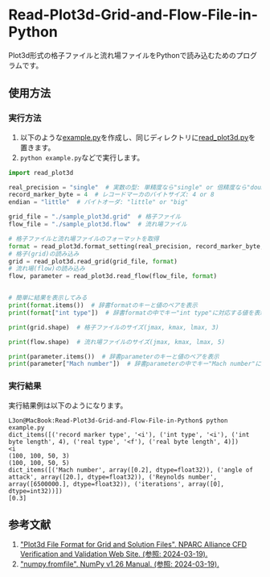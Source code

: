 # Read-Plot3d-Grid-and-Flow-File-in-Python
Plot3d形式の格子ファイルと流れ場ファイルをPythonで読み込むためのプログラムです。

## 使用方法
### 実行方法
1. 以下のような[example.py][example.py-url]を作成し、同じディレクトリに[read_plot3d.py][read_plot3d.py-url]を置きます。
2. `python example.py`などで実行します。
```Python
import read_plot3d

real_precision = "single"  # 実数の型: 単精度なら"single" or 倍精度なら"double"
record_marker_byte = 4  # レコードマーカのバイトサイズ: 4 or 8
endian = "little"  # バイトオーダ: "little" or "big"

grid_file = "./sample_plot3d.grid"  # 格子ファイル
flow_file = "./sample_plot3d.flow"  # 流れ場ファイル

# 格子ファイルと流れ場ファイルのフォーマットを取得
format = read_plot3d.format_setting(real_precision, record_marker_byte, endian)
# 格子(grid)の読み込み
grid = read_plot3d.read_grid(grid_file, format)
# 流れ場(flow)の読み込み
flow, parameter = read_plot3d.read_flow(flow_file, format)


# 簡単に結果を表示してみる
print(format.items())  # 辞書formatのキーと値のペアを表示
print(format["int type"])  # 辞書formatの中でキー"int type"に対応する値を表示

print(grid.shape)  # 格子ファイルのサイズ(jmax, kmax, lmax, 3)

print(flow.shape)  # 流れ場ファイルのサイズ(jmax, kmax, lmax, 5)

print(parameter.items())  # 辞書parameterのキーと値のペアを表示
print(parameter["Mach number"])  # 辞書parameterの中でキー"Mach number"に対応する値を表示
```
### 実行結果
実行結果例は以下のようになります。
```Console
L3on@MacBook:Read-Plot3d-Grid-and-Flow-File-in-Python$ python example.py 
dict_items([('record marker type', '<i'), ('int type', '<i'), ('int byte length', 4), ('real type', '<f'), ('real byte length', 4)])
<i
(100, 100, 50, 3)
(100, 100, 50, 5)
dict_items([('Mach number', array([0.2], dtype=float32)), ('angle of attack', array([20.], dtype=float32)), ('Reynolds number', array([6500000.], dtype=float32)), ('iterations', array([0], dtype=int32))])
[0.3]
```

## 参考文献
1. ["Plot3d File Format for Grid and Solution Files". NPARC Alliance CFD Verification and Validation Web Site. (参照: 2024-03-19).][plot3d-NASA-url]
2. ["numpy.fromfile". NumPy v1.26 Manual. (参照: 2024-03-19).][NumPy-np.fromfile-url]

<!-- 使用したリンク -->
[Plot3d-NASA-url]: https://www.grc.nasa.gov/www/wind/valid/plot3d.html
[NumPy-np.fromfile-url]: https://numpy.org/doc/stable/reference/generated/numpy.fromfile.html
[example.py-url]: https://github.com/L3onSW/Read-Plot3d-Grid-and-Flow-File-in-Python/blob/master/example.py
[read_plot3d.py-url]: https://github.com/L3onSW/Read-Plot3d-Grid-and-Flow-File-in-Python/blob/master/read_plot3d.py
